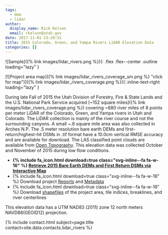 ```yaml
---
tags:
  - dem
  - lidar
author:
  display_name: Rick Kelson
  email: rkelson@utah.gov
date: 2017-11-01 23:29:51
title: 2015 Colorado, Green, and Yampa Rivers LiDAR Elevation Data
categories: []
---
```


![Sample]({% link images/lidar_rivers.png %}){: .flex .flex--center .outline loading="lazy" }

[![Project area map]({% link images/lidar_rivers_coverage_sm.png %} "click for map")]({% link images/lidar_rivers_coverage.png %}){:.inline-text-right loading="lazy" }

During late Fall of 2015 the Utah Division of Forestry, Fire & State Lands and the U.S. National Park Service acquired [~152 square miles]({% link images/lidar_rivers_coverage.png %}) covering ~680 river miles of 8 points per meter LiDAR of the Colorado, Green, and Yampa rivers in Utah and Colorado. The LiDAR collection is mainly of the river course and not the surrounding canyons. A small ~.8 square mile area was also collected in Arches N.P. The .5 meter resolution bare earth DEMs and first-return/highest-hit DSMs in .tif format have a 10.0cm vertical RMSE accuracy and are available for download. The LAS classified point clouds are available from [Open Topography](http://opentopo.sdsc.edu/lidarDataset?opentopoID=OTLAS.092018.6341.1). This elevation data was collected October and November of 2015 during low flow conditions.

<ul class="dotless">
  <li>
    <strong>
      {% include fa_icon.html download=true class="svg-inline--fa fa-w-16" %} <a href="https://raster.utah.gov/?cat=.5%20Meter%20%7B2015%20LiDAR%7D">Retrieve 2015 Bare Earth DEMs and First Return DSMs via Interactive Map</a>
    </strong>
  </li>
  <li>
    {% include fa_icon.html download=true class="svg-inline--fa fa-w-16" %} Download project <a href="https://storage.googleapis.com/state-of-utah-sgid-downloads/lidar/colorado-green-rivers-2015/DEMs/Rivers_Reports.zip">Reports</a> and <a href="https://storage.googleapis.com/state-of-utah-sgid-downloads/lidar/colorado-green-rivers-2015/DEMs/Rivers_Metadata.zip">Metadata</a>
  </li>
  <li>
    {% include fa_icon.html download=true class="svg-inline--fa fa-w-16" %} Download <a href="https://storage.googleapis.com/state-of-utah-sgid-downloads/lidar/colorado-green-rivers-2015/DEMs/Rivers_shps.zip">shapefiles</a> of the project area, tile indices, breaklines, and river centerlines
  </li>
</ul>

This elevation data has a UTM NAD83 (2011) zone 12 north meters NAVD88(GEOID12) projection.

{% include contact.html subject=page.title contact=site.data.contacts.lidar_rivers %}
